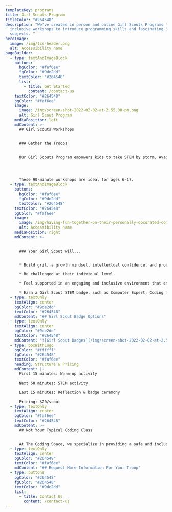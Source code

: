 ```yaml
---
templateKey: programs
title: Girl Scouts Program
titleColor: "#264548"
description: "We've created in person and online Girl Scouts Programs that are
  inclusive workshops to introduce programming skills and fascinating STEM
  subjects. "
heroImage:
  image: /img/tcs-header.png
  alt: Accessibility name
pageBuilder:
  - type: textAndImageBlock
    buttons:
      bgColor: "#faf6ee"
      fgColor: "#9de2dd"
      textColor: "#264548"
      list:
        - title: Get Started
          content: /contact-us
    textColor: "#264548"
    bgColor: "#faf6ee"
    image:
      image: /img/screen-shot-2022-02-02-at-2.55.38-pm.png
      alt: Girl Scout Program
    mediaPosition: left
    mdContent: >-
      ## Girl Scouts Workshops


      ### Gather the Troops


      Our Girl Scouts Program empowers kids to take STEM by storm. Available in person and online, these inclusive workshops introduce programming skills and fascinating STEM subjects. Workshops consist of a warm-up activity, project-based learning, and reflection, and conclude with a special badge ceremony.




      These 90-minute workshops are ideal for ages 6-17.
  - type: textAndImageBlock
    buttons:
      bgColor: "#faf6ee"
      fgColor: "#9de2dd"
      textColor: "#264548"
    textColor: "#264548"
    bgColor: "#faf6ee"
    image:
      image: /img/having-fun-together-on-their-personally-docorated-computer-tonythetigersson-tony-andrews_t20_8lxwkw.jpg
      alt: Accessibility name
    mediaPosition: right
    mdContent: >-
      

      ### Your Girl Scout will...


      * Build grit, a growth mindset, intellectual confidence, and problem-solving skills.

      * Be challenged at their individual level.

      * Feel supported in an engaging and inclusive environment that encourages collaboration.

      * Earn a Girl Scout STEM badge, such as Computer Expert, Coding for Good, or Cybersecurity.
  - type: textOnly
    textAlign: center
    bgColor: "#9de2dd"
    textColor: "#264548"
    mdContent: "## Girl Scout Badge Options"
  - type: textOnly
    textAlign: center
    bgColor: "#9de2dd"
    textColor: "#264548"
    mdContent: "![Girl Scout Badges](/img/screen-shot-2022-02-02-at-2.59.59-pm.png)"
  - type: boxWithLogo
    bgColor: "#ffffff"
    fgColor: "#264548"
    textColor: "#faf6ee"
    heading: Structure & Pricing
    mdContent: |-
      First 15 minutes: Warm-up activity

      Next 60 minutes: STEM activity

      Last 15 minutes: Reflection & badge ceremony

      Pricing: $20/scout
  - type: textOnly
    textAlign: center
    bgColor: "#faf6ee"
    textColor: "#264548"
    mdContent: >-
      ## Not Your Typical Coding Class


      At The Coding Space, we specialize in providing a safe and inclusive learning environment for kids to have fun, be challenged, and discover their passions. Our teachers never lecture; instead, they ask targeted questions using the Socratic Method to get students thinking and problem solving on their own. By focusing on the development of computational thinking skills, intellectual confidence, self-expression, and independence, our students learn to code while growing as thinkers, learners, and leaders.
  - type: textOnly
    textAlign: center
    bgColor: "#264548"
    textColor: "#faf6ee"
    mdContent: "## Request More Information For Your Troop"
  - type: buttons
    bgColor: "#264548"
    fgColor: "#264548"
    textColor: "#9de2dd"
    list:
      - title: Contact Us
        content: /contact-us
---
```

